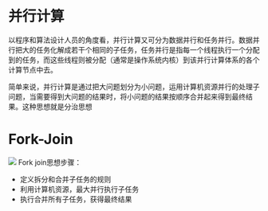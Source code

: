 # 并行计算
以程序和算法设计人员的角度看，并行计算又可分为数据并行和任务并行。数据并行把大的任务化解成若干个相同的子任务，任务并行是指每一个线程执行一个分配到的任务，而这些线程则被分配（通常是操作系统内核）到该并行计算体系的各个计算节点中去。
   
简单来说，并行计算是通过把大问题划分为小问题，运用计算机资源并行的处理子问题，当需要得到大问题的结果时，将小问题的结果按顺序合并起来得到最终结果。这种思想就是分治思想

# Fork-Join
![](https://mmbiz.qpic.cn/mmbiz_png/f93EtXu3ZkicfT0ibtZGeXGVXficxgRFaa8LyI2HHeqT2GhyW0y6x6liboVLXibIciaK1oUoOQ84tksBchtkkHXdFpFg/640?wx_fmt=png&wxfrom=5&wx_lazy=1&wx_co=1)
Fork join思想步骤：
- 定义拆分和合并子任务的规则
- 利用计算机资源，最大并行执行子任务
- 执行合并所有子任务，获得最终结果
